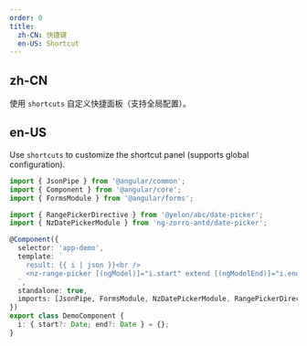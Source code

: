 ```yaml
---
order: 0
title:
  zh-CN: 快捷键
  en-US: Shortcut
---
```


## zh-CN

使用 `shortcuts` 自定义快捷面板（支持全局配置）。

## en-US

Use `shortcuts` to customize the shortcut panel (supports global configuration).

```ts
import { JsonPipe } from '@angular/common';
import { Component } from '@angular/core';
import { FormsModule } from '@angular/forms';

import { RangePickerDirective } from '@yelon/abc/date-picker';
import { NzDatePickerModule } from 'ng-zorro-antd/date-picker';

@Component({
  selector: 'app-demo',
  template: `
    result: {{ i | json }}<br />
    <nz-range-picker [(ngModel)]="i.start" extend [(ngModelEnd)]="i.end" shortcut />
  `,
  standalone: true,
  imports: [JsonPipe, FormsModule, NzDatePickerModule, RangePickerDirective]
})
export class DemoComponent {
  i: { start?: Date; end?: Date } = {};
}
```
